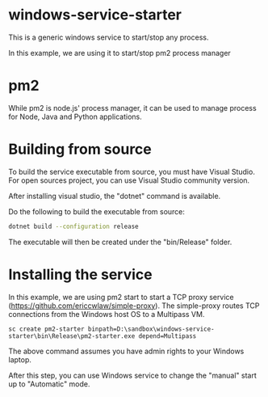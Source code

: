# windows-service-starter

This is a generic windows service to start/stop any process.

In this example, we are using it to start/stop pm2 process manager

# pm2

While pm2 is node.js' process manager, it can be used to manage process for Node, Java and Python applications.

# Building from source

To build the service executable from source, you must have Visual Studio. For open sources project, you can use Visual Studio community version.

After installing visual studio, the "dotnet" command is available.

Do the following to build the executable from source:

```bash
dotnet build --configuration release
```

The executable will then be created under the "bin/Release" folder.

# Installing the service

In this example, we are using pm2 start to start a TCP proxy service (https://github.com/ericcwlaw/simple-proxy).
The simple-proxy routes TCP connections from the Windows host OS to a Multipass VM.


```
sc create pm2-starter binpath=D:\sandbox\windows-service-starter\bin\Release\pm2-starter.exe depend=Multipass
```

The above command assumes you have admin rights to your Windows laptop.

After this step, you can use Windows service to change the "manual" start up to "Automatic" mode.
